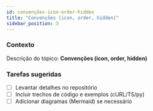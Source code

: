 ```yaml
---
id: convenções-icon-order-hidden
title: "Convenções (icon, order, hidden)"
sidebar_position: 3
---
```


<!-- Conteúdo inicial (stub). Preencha com detalhes do projeto. -->

### Contexto
Descrição do tópico: **Convenções (icon, order, hidden)**

### Tarefas sugeridas
- [ ] Levantar detalhes no repositório
- [ ] Incluir trechos de código e exemplos (cURL/TS/py)
- [ ] Adicionar diagramas (Mermaid) se necessário